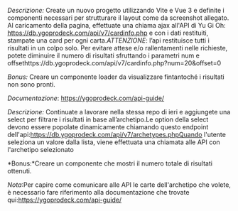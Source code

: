 *Descrizione:*
Create un nuovo progetto utilizzando Vite e Vue 3 e definite i componenti necessari per strutturare il layout come da screenshot allegato.
Al caricamento della pagina, effettuate una chiama ajax all'API di Yu Gi Oh: https://db.ygoprodeck.com/api/v7/cardinfo.php
e con i dati restituiti, stampate una card per ogni carta.*ATTENZIONE*: l’api restituisce tutti i risultati in un colpo solo. Per evitare attese e/o rallentamenti nelle richieste, potete diminuire il numero di risultati sfruttando i parametri num e offsethttps://db.ygoprodeck.com/api/v7/cardinfo.php?num=20&offset=0

*Bonus:*
Creare un componente loader da visualizzare fintantoché i risultati non sono pronti.

*Documentazione*: https://ygoprodeck.com/api-guide/

*Descrizione:*
Continuate a lavorare nella stessa repo di ieri e aggiungete una select per filtrare i risultati in base all’archetipo.Le option della select devono essere popolate dinamicamente chiamando questo endpoint dell'api:https://db.ygoprodeck.com/api/v7/archetypes.phpQuando l'utente seleziona un valore dalla lista, viene effettuata una chiamata alle API con l'archetipo selezionato

*Bonus:*Creare un componente che mostri il numero totale di risultati ottenuti.

*Nota*:Per capire come comunicare alle API le carte dell'archetipo che volete, è necessario fare riferimento alla documentazione che trovate qui:https://ygoprodeck.com/api-guide/
